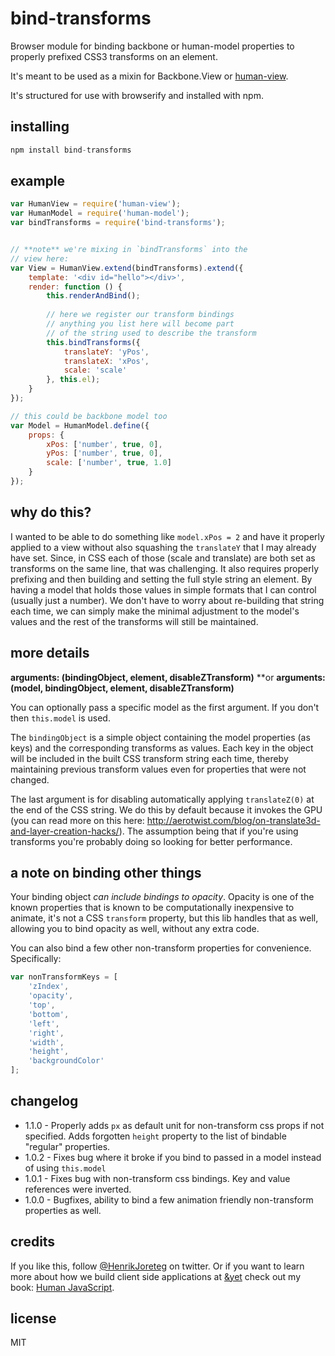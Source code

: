 # bind-transforms

Browser module for binding backbone or human-model properties to properly prefixed CSS3 transforms on an element.

It's meant to be used as a mixin for Backbone.View or [human-view](http://github.com/henrikjoreteg/human-view).

It's structured for use with browserify and installed with npm.

## installing


```js
npm install bind-transforms
```

## example

```js
var HumanView = require('human-view');
var HumanModel = require('human-model');
var bindTransforms = require('bind-transforms');


// **note** we're mixing in `bindTransforms` into the
// view here:
var View = HumanView.extend(bindTransforms).extend({
    template: '<div id="hello"></div>',
    render: function () {
        this.renderAndBind();
        
        // here we register our transform bindings
        // anything you list here will become part 
        // of the string used to describe the transform
        this.bindTransforms({
            translateY: 'yPos',
            translateX: 'xPos',
            scale: 'scale'
        }, this.el);
    }
});

// this could be backbone model too
var Model = HumanModel.define({
    props: {
        xPos: ['number', true, 0],
        yPos: ['number', true, 0],
        scale: ['number', true, 1.0]
    }
});
```

## why do this?

I wanted to be able to do something like `model.xPos = 2` and have it properly applied to a view without also squashing the `translateY` that I may already have set. Since, in CSS each of those (scale and translate) are both set as transforms on the same line, that was challenging. It also requires properly prefixing and then building and setting the full style string an element. By having a model that holds those values in simple formats that I can control (usually just a number). We don't have to worry about re-building that string each time, we can simply make the minimal adjustment to the model's values and the rest of the transforms will still be maintained.


## more details

**arguments: (bindingObject, element, disableZTransform)**
**or
**arguments: (model, bindingObject, element, disableZTransform)**

You can optionally pass a specific model as the first argument. If you don't then `this.model` is used.

The `bindingObject` is a simple object containing the model properties (as keys) and the corresponding transforms as values. Each key in the object will be included in the built CSS transform string each time, thereby maintaining previous transform values even for properties that were not changed.

The last argument is for disabling automatically applying `translateZ(0)` at the end of the CSS string. We do this by default because it invokes the GPU (you can read more on this here: http://aerotwist.com/blog/on-translate3d-and-layer-creation-hacks/). The assumption being that if you're using transforms you're probably doing so looking for better performance.


## a note on binding other things

Your binding object *can include bindings to opacity*. Opacity is one of the known properties that is known to be computationally inexpensive to animate, it's not a CSS `transform` property, but this lib handles that as well, allowing you to bind opacity as well, without any extra code.

You can also bind a few other non-transform properties for convenience. Specifically:

```js
var nonTransformKeys = [
    'zIndex',
    'opacity',
    'top',
    'bottom',
    'left',
    'right',
    'width',
    'height',
    'backgroundColor'
];
```

## changelog

 - 1.1.0 - Properly adds `px` as default unit for non-transform css props if not specified. Adds forgotten `height` property to the list of bindable "regular" properties.
 - 1.0.2 - Fixes bug where it broke if you bind to passed in a model instead of using `this.model`
 - 1.0.1 - Fixes bug with non-transform css bindings. Key and value references were inverted.
 - 1.0.0 - Bugfixes, ability to bind a few animation friendly non-transform properties as well.

## credits

If you like this, follow [@HenrikJoreteg](http://twitter.com/henrikjoreteg) on twitter. Or if you want to learn more about how we build client side applications at [&yet](http://andyet.com) check out my book: [Human JavaScript](http://humanjavascript.com).

## license

MIT
